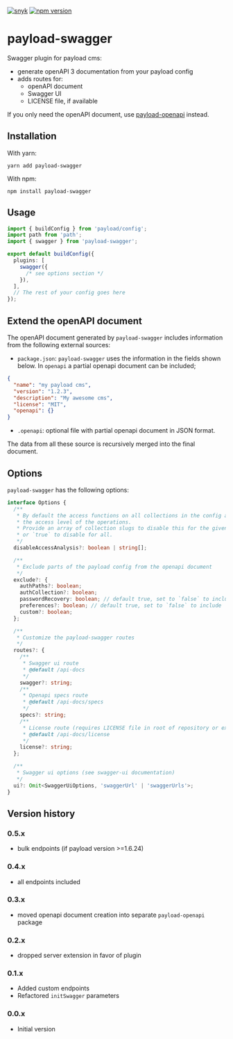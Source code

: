 [![snyk](https://snyk.io/test/github/teunmooij/payload-tools/badge.svg)](https://snyk.io/test/github/teunmooij/payload-tools)
[![npm version](https://badge.fury.io/js/payload-swagger.svg)](https://badge.fury.io/js/payload-swagger)

# payload-swagger

Swagger plugin for payload cms:

- generate openAPI 3 documentation from your payload config
- adds routes for:
  - openAPI document
  - Swagger UI
  - LICENSE file, if available

If you only need the openAPI document, use [payload-openapi](https://www.npmjs.com/package/payload-openapi) instead.

## Installation

With yarn:

```shell
yarn add payload-swagger
```

With npm:

```shell
npm install payload-swagger
```

## Usage

```typescript
import { buildConfig } from 'payload/config';
import path from 'path';
import { swagger } from 'payload-swagger';

export default buildConfig({
  plugins: [
    swagger({
      /* see options section */
    }),
  ],
  // The rest of your config goes here
});
```

## Extend the openAPI document

The openAPI document generated by `payload-swagger` includes information from the following external sources:

- `package.json`: `payload-swagger` uses the information in the fields shown below. In `openapi` a partial openapi document can be included;

```json
{
  "name": "my payload cms",
  "version": "1.2.3",
  "description": "My awesome cms",
  "license": "MIT",
  "openapi": {}
}
```

- `.openapi`: optional file with partial openapi document in JSON format.

The data from all these source is recursively merged into the final document.

## Options

`payload-swagger` has the following options:

```typescript
interface Options {
  /**
   * By default the access functions on all collections in the config are called to determine
   * the access level of the operations.
   * Provide an array of collection slugs to disable this for the given collections,
   * or `true` to disable for all.
   */
  disableAccessAnalysis?: boolean | string[];

  /**
   * Exclude parts of the payload config from the openapi document
   */
  exclude?: {
    authPaths?: boolean;
    authCollection?: boolean;
    passwordRecovery: boolean; // default true, set to `false` to include
    preferences?: boolean; // default true, set to `false` to include
    custom?: boolean;
  };

  /**
   * Customize the payload-swagger routes
   */
  routes?: {
    /**
     * Swagger ui route
     * @default /api-docs
     */
    swagger?: string;
    /**
     * Openapi specs route
     * @default /api-docs/specs
     */
    specs?: string;
    /**
     * License route (requires LICENSE file in root of repository or explicit license url in openapi document)
     * @default /api-docs/license
     */
    license?: string;
  };

  /**
   * Swagger ui options (see swagger-ui documentation)
   */
  ui?: Omit<SwaggerUiOptions, 'swaggerUrl' | 'swaggerUrls'>;
}
```

## Version history

### 0.5.x

- bulk endpoints (if payload version >=1.6.24)

### 0.4.x

- all endpoints included

### 0.3.x

- moved openapi document creation into separate `payload-openapi` package

### 0.2.x

- dropped server extension in favor of plugin

### 0.1.x

- Added custom endpoints
- Refactored `initSwagger` parameters

### 0.0.x

- Initial version

